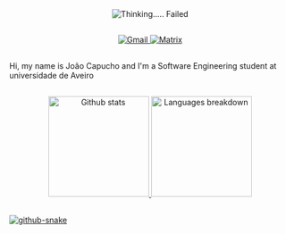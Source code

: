 <div align="center">
    <img src="https://readme-typing-svg.demolab.com?font=Fira+Code&duration=2000&pause=1000&center=true&vCenter=true&width=435&lines=Thinking+.+.+.+.+.;Failed" alt="Thinking..... Failed" />
</div>

##
 
<div align="center">
  <a href = "mailto:jcapucho7@gmail.com">
    <img src="https://img.shields.io/badge/-Gmail-%23333?style=for-the-badge&logo=gmail&logoColor=white" alt="Gmail" />
  </a>
  <a href="https://matrix.to/#/@jcapucho:matrix.org" target="_blank">
    <img src="https://img.shields.io/badge/-Matrix-black?style=for-the-badge&logo=matrix&logoColor=white" alt="Matrix"/>
  </a>
</div>

##

Hi, my name is João Capucho and I'm a Software Engineering student at
universidade de Aveiro

##

<div align="center">
  <a href="https://github.com/JCapucho">
  <img height="180em" src="https://github-readme-stats.vercel.app/api?username=JCapucho&show_icons=true&theme=tokyonight&include_all_commits=true&count_private=true" alt="Github stats" />
  <img height="180em" src="https://github-readme-stats.vercel.app/api/top-langs/?username=JCapucho&layout=compact&langs_count=5&theme=tokyonight" alt="Languages breakdown" />
</div>

##

<picture>
  <source media="(prefers-color-scheme: dark)" srcset="https://raw.githubusercontent.com/JCapucho/JCapucho/assets/dist/github-contribution-grid-snake-dark.svg">
  <source media="(prefers-color-scheme: light)" srcset="https://raw.githubusercontent.com/JCapucho/JCapucho/assets/dist/github-contribution-grid-snake.svg">
  <img alt="github-snake" src="github-snake.svg">
</picture>
